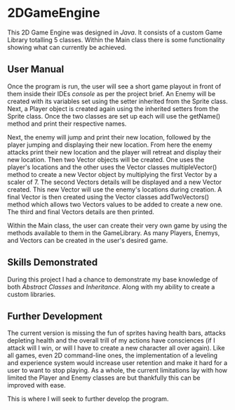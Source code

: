 # 2DGameEngine
This 2D Game Engine was designed in *Java*. It consists of a custom Game Library totalling 5 classes. Within the Main class there is some functionality showing what can currently be achieved.

## User Manual
Once the program is run, the user will see a short game playout in front of them inside their IDEs *console* as per the project brief. An Enemy will be created with its variables set using the setter inherited from the Sprite class. Next, a Player object is created again using the inherited setters from the Sprite class. Once the two classes are set up each will use the getName() method and print their respective names. 

Next, the enemy will jump and print their new location, followed by the player jumping and displaying their new location. From here the enemy attacks print their new location and the player will retreat and display their new location. Then two Vector objects will be created. One uses the player's locations and the other uses the Vector classes multipleVector() method to create a new Vector object by multiplying the first Vector by a scaler of 7. The second Vectors details will be displayed and a new Vector created. This new Vector will use the enemy's locations during creation. A final Vector is then created using the Vector classes addTwoVectors() method which allows two Vectors values to be added to create a new one. The third and final Vectors details are then printed.

Within the Main class, the user can create their very own game by using the methods available to them in the GameLibrary. As many Players, Enemys, and Vectors can be created in the user's desired game.


## Skills Demonstrated
During this project I had a chance to demonstrate my base knowledge of both *Abstract Classes* and *Inheritance*. Along with my ability to create a custom libraries.

## Further Development
The current version is missing the fun of sprites having health bars, attacks depleting health and the overall trill of my actions have consciences (if I attack will I win, or will I have to create a new character all over again). Like all games, even 2D command-line ones, the implementation of a leveling and experience system would increase user retention and make it hard for a user to want to stop playing. As a whole, the current limitations lay with how limited the Player and Enemy classes are but thankfully this can be improved with ease.

This is where I will seek to further develop the program.


